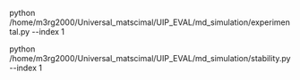 python /home/m3rg2000/Universal_matscimal/UIP_EVAL/md_simulation/experimental.py --index 1

python /home/m3rg2000/Universal_matscimal/UIP_EVAL/md_simulation/stability.py --index 1